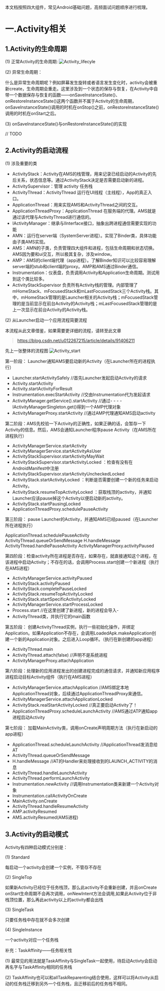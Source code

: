 本文档按照四大组件，常见Android基础问题，高频面试问题顺序进行梳理。

# 一.Activity相关
## 1.Activity的生命周期
(1) 正常Activity的生命周期:
![Activity_lifecyle](image/activity_lifecycle.png)

(2) 异常生命周期：

什么是异常生命周期呢？例如屏幕发生旋转或者语言发生变化时，activity会被重新create，生命周期会重走。这里涉及到一个状态的保存与恢复，在Activity中自带一个数据保存与恢复的函数——onSaveInstanceState()、onRestoreInstanceState()这两个函数并不属于Activity的生命周期，onSaveInstanceState()调用的时机在onStop()之前，onRestoreInstanceState()调用的时机在onStart之后。

(3) onSaveInstanceState()与onRestoreInstanceState()的实现

// TODO
## 2.Activity的启动流程

(1) 涉及重要的类

- ActivityStack：Activity在AMS的栈管理，用来记录已经启动的Activity的先后关系，状态信息等。通过ActivityStack决定是否需要启动新的进程。
- ActivitySupervisor：管理 activity 任务栈
- ActivityThread：ActivityThread 运行在UI线程（主线程），App的真正入口。
- ApplicationThread：用来实现AMS和ActivityThread之间的交互。
- ApplicationThreadProxy：ApplicationThread 在服务端的代理。AMS就是通过该代理与ActivityThread进行通信的。
- IActivityManager：继承与IInterface接口，抽象出跨进程通信需要实现的功能
- AMN：运行在server端（SystemServer进程）。实现了Binder类，具体功能由子类AMS实现。
- AMS：AMN的子类，负责管理四大组件和进程，包括生命周期和状态切换。AMS因为要和ui交互，所以极其复杂，涉及window。
- AMP：AMS的client端代理（app进程）。了解Binder知识可以比较容易理解server端的stub和client端的proxy。AMP和AMS通过Binder通信。
- Instrumentation：仪表盘，负责调用Activity和Application生命周期。测试用到这个类比较多。
- ActivityStackSupervisor
负责所有Activity栈的管理。内部管理了mHomeStack、mFocusedStack和mLastFocusedStack三个Activity栈。其中，mHomeStack管理的是Launcher相关的Activity栈；mFocusedStack管理的是当前显示在前台Activity的Activity栈；mLastFocusedStack管理的是上一次显示在前台Activity的Activity栈。

(2) 从Launcher启动一个应用流程简要流程

本流程从此文章借鉴，如果需要更详细的流程，请转至此文章
> https://blog.csdn.net/u012267215/article/details/91406211

先上一张整体的流程图
![Activity_start](image/activity_start.png)

第一阶段： Launcher通知AMS要启动新的Activity（在Launcher所在的进程执行）

- Launcher.startActivitySafely //首先Launcher发起启动Activity的请求
- Activity.startActivity
- Activity.startActivityForResult
- Instrumentation.execStartActivity //交由Instrumentation代为发起请求
- ActivityManager.getService().startActivity //通过- - - - IActivityManagerSingleton.get()得到一个AMP代理对象
- ActivityManagerProxy.startActivity //通过AMP代理通知AMS启动activity

第二阶段：AMS先校验一下Activity的正确性，如果正确的话，会暂存一下Activity的信息。然后，AMS会通知Launcher程序pause Activity（在AMS所在进程执行）

- ActivityManagerService.startActivity
- ActivityManagerService.startActivityAsUser
- ActivityStackSupervisor.startActivityMayWait
- ActivityStackSupervisor.startActivityLocked ：检查有没有在AndroidManifest中注册
- ActivityStackSupervisor.startActivityUncheckedLocked
- ActivityStack.startActivityLocked ：判断是否需要创建一个新的任务来启动Activity。
- ActivityStack.resumeTopActivityLocked ：获取栈顶的activity，并通知Launcher应该pause掉这个Activity以便启动新的activity。
- ActivityStack.startPausingLocked
- ApplicationThreadProxy.schedulePauseActivity

第三阶段： pause Launcher的Activity，并通知AMS已经paused（在Launcher所在进程执行）

ApplicationThread.schedulePauseActivity
ActivityThread.queueOrSendMessage
H.handleMessage
ActivityThread.handlePauseActivity
ActivityManagerProxy.activityPaused

第四阶段：检查activity所在进程是否存在，如果存在，就直接通知这个进程，在该进程中启动Activity；不存在的话，会调用Process.start创建一个新进程（执行在AMS进程）

- ActivityManagerService.activityPaused
- ActivityStack.activityPaused
- ActivityStack.completePauseLocked
- ActivityStack.resumeTopActivityLocked
- ActivityStack.startSpecificActivityLocked
- ActivityManagerService.startProcessLocked
- Process.start //在这里创建了新进程，新的进程会导入-
- ActivityThread类，并执行它的main函数

第五阶段： 创建ActivityThread实例，执行一些初始化操作，并绑定Application。如果Application不存在，会调用LoadedApk.makeApplication创建一个新的Application对象。之后进入Loop循环。（执行在新创建的app进程）

- ActivityThread.main
- ActivityThread.attach(false) //声明不是系统进程
- ActivityManagerProxy.attachApplication

第六阶段：处理新的应用进程发出的创建进程完成的通信请求，并通知新应用程序进程启动目标Activity组件（执行在AMS进程）

- ActivityManagerService.attachApplication //AMS绑定本地ApplicationThread对象，后续通过ApplicationThreadProxy来通信。
- ActivityManagerService.attachApplicationLocked
- ActivityStack.realStartActivityLocked //真正要启动Activity了！
- ApplicationThreadProxy.scheduleLaunchActivity //AMS通过ATP通知app进程启动Activity

第七阶段： 加载MainActivity类，调用onCreate声明周期方法（执行在新启动的app进程）

- ApplicationThread.scheduleLaunchActivity //ApplicationThread发消息给AT
- ActivityThread.queueOrSendMessage
- H.handleMessage //AT的Handler来处理接收到的LAUNCH_ACTIVITY的消息
- ActivityThread.handleLaunchActivity
- ActivityThread.performLaunchActivity
- Instrumentation.newActivity //调用Instrumentation类来新建一个Activity对象
- Instrumentation.callActivityOnCreate
- MainActivity.onCreate
- ActivityThread.handleResumeActivity
- AMP.activityResumed
- AMS.activityResumed(AMS进程)

## 3.Activity的启动模式
Activity有四种启动模式分别是：

(1) Standard

每启动一个activity会创建一个实例，不管存不存在

(2) SingleTop

如果新Activity已经位于任务栈顶，那么此activity不会重新创建，并且onCreate onStart生命周期不会再次调用，onNewIntent方法会调用,如果此Activity位于非栈顶位置，那么再此activity以上的activity都会出栈

(3) SingleTask

只要任务栈中存在就不会多次创建

(4) SingleInstance

一个activity对应一个任务栈

补充：TaskAffinity——任务相关性

(1) 最常见的用法就是TaskAffinity与SingleTask一起使用，待启动Activty会启动再名字与TaskAffinity相同的任务栈

(2) TaskAffinity也可以和allTaskReparenting结合使用，这样可以将Activity从启动的任务栈迁移到另外一个任务栈，且迁移前后的任务栈不相同。
